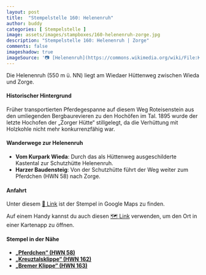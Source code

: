 ```yaml
---
layout: post
title:  "Stempelstelle 160: Helenenruh"
author: buddy
categories: [ Stempelstelle ]
image: assets/images/stampboxes/160-helenenruh-zorge.jpg
description: "Stempelstelle 160: Helenenruh | Zorge"
comments: false
imageshadow: true
imageSource: '📷 [Helenenruh](https://commons.wikimedia.org/wiki/File:Helenenruh.jpg) von <a href="//commons.wikimedia.org/wiki/User:B.Thomas95" title="User:B.Thomas95">Thomas Binder</a> unter Lizenz [CC BY-SA 4.0](https://creativecommons.org/licenses/by-sa/4.0)'
---
```


Die Helenenruh (550 m ü. NN) liegt am Wiedaer Hüttenweg zwischen Wieda und Zorge. 

#### Historischer Hintergrund

Früher transportierten Pferdegespanne auf diesem Weg Roteisenstein aus den umliegenden Bergbaurevieren zu den Hochöfen im Tal. 1895 wurde der letzte Hochofen der „Zorger Hütte“ stillgelegt, da die Verhüttung mit Holzkohle nicht mehr konkurrenzfähig war. 

#### Wanderwege zur Helenenruh

- **Vom Kurpark Wieda**: Durch das als Hüttenweg ausgeschilderte Kastental zur Schutzhütte Helenenruh. 
- **Harzer Baudensteig**: Von der Schutzhütte führt der Weg weiter zum Pferdchen (HWN 58) nach Zorge. 

#### Anfahrt

Unter diesem [📍 Link](https://www.google.com/maps/dir/?api=1&origin=&destination=51.64226%2C%2010.61077) ist der Stempel in Google Maps zu finden.

<div class="android-only">
  Auf einem Handy kannst du auch diesen 
  <a href="geo:51.64226,10.61077">🗺️ Link</a> 
  verwenden, um den Ort in einer Kartenapp zu öffnen.
  <p></p>
</div>

#### Stempel in der Nähe

- [**„Pferdchen“ (HWN 58)**](/stempelstelle-58-pferdchen)
- [**„Kreuztalsklippe“ (HWN 162)**](/stempelstelle-162-kreuztalsklippe)
- [**„Bremer Klippe“ (HWN 163)**](/stempelstelle-163-gipfelblick-am-kaiserweg)
